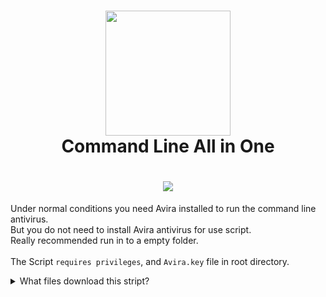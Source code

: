 <h1 align="center">
  <a href="https://www.avira.com/es/free-antivirus-windows"><img src="https://www.avira.com/images/content/press/press-material-v3/Avira_Logo.jpg" width="200"></a>
  <br>
  Command Line All in One
  <br>
</h1>
<h1 align="center"><img src="https://i.imgur.com/GUoMpLi.png"></h1>

Under normal conditions you need Avira installed to run the command line antivirus.<br />
But you do not need to install Avira antivirus for use script.       
Really recommended run in to a empty folder.<br />           
The Script `requires privileges`, and `Avira.key` file in root directory.                                                       
                                                                             


<details> 
  <summary>What files download this stript? </summary>
  
          71.144 aebb.dll
         278.952 aecore.dll
         141.800 aecrypto.dll
       2.801.640 aedroid.dll
         420.248 aeemu.dll
         399.464 aeexp.dll
         707.016 aegen.dll
         299.728 aehelp.dll
      11.811.888 aeheur.dll
          79.464 aelibinf.dll
          88.150 aelidb.dat
         362.072 aemobile.dll
           1.793 aemvdb.dat
         677.928 aeoffice.dll
         835.856 aepack.dll
       1.263.912 aerdl.dll
       1.667.056 aesbx.dll
         158.416 aescn.dll
       1.002.096 aescript.dll
           3.041 aeset.dat
           1.226 aevdf.dat
         154.264 aevdf.dll
           1.546 auccert.crt
         204.933 avlode.rdf
           8.752 avreg.yml
           7.586 cacert.crt
          23.298 eula.txt
           4.853 fb_ave2-win32-int.info.gz
           1.146 fb_localdecider-win32-int.info.gz
             459 fb_scanner13-win32-int.info.gz
           6.065 fb_vdf.info.gz
           5.624 fptlcacert.crt
           1.337 fusebundle.conf
       1.601.992 fusebundle.exe
          32.304 fusebundle.log
             354 fusebundle13-win32-int.info.gz
           5.620 fusebundle_msg.avr
               0 master.idx
         653.136 msvcr90.dll
       3.487.200 prefix_msg.avr
           2.647 readme_en.txt
         326.614 scancl-en.pdf
           2.987 scancl.conf
         348.520 scancl.exe
     155.588.096 vbase000.vdf
      21.405.696 vbase001.vdf
      20.989.952 vbase002.vdf
           2.048 vbase003.vdf
           2.048 vbase004.vdf
           2.048 vbase005.vdf
           2.048 vbase006.vdf
           2.048 vbase007.vdf
           2.048 vbase008.vdf
           2.048 vbase009.vdf
           2.048 vbase010.vdf
           2.048 vbase011.vdf
           2.048 vbase012.vdf
         973.824 vbase013.vdf
       1.000.448 vbase014.vdf
       1.040.896 vbase015.vdf
         946.176 vbase016.vdf
         940.032 vbase017.vdf
         963.584 vbase018.vdf
         880.128 vbase019.vdf
       7.858.688 vbase020.vdf
       7.410.176 vbase021.vdf
         864.768 vbase022.vdf
         806.912 vbase023.vdf
           2.048 vbase024.vdf
           2.048 vbase025.vdf
           2.048 vbase026.vdf
           2.048 vbase027.vdf
           2.048 vbase028.vdf
           2.048 vbase029.vdf
           2.048 vbase030.vdf
       3.935.744 vbase031.vdf


<img src="https://i.imgur.com/7vLzbGP.gif">
</details>


